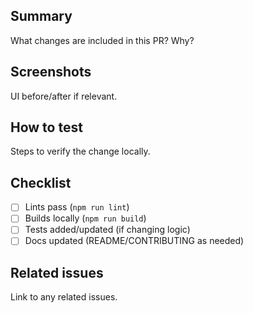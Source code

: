 ## Summary
What changes are included in this PR? Why?

## Screenshots
UI before/after if relevant.

## How to test
Steps to verify the change locally.

## Checklist
- [ ] Lints pass (`npm run lint`)
- [ ] Builds locally (`npm run build`)
- [ ] Tests added/updated (if changing logic)
- [ ] Docs updated (README/CONTRIBUTING as needed)

## Related issues
Link to any related issues.
